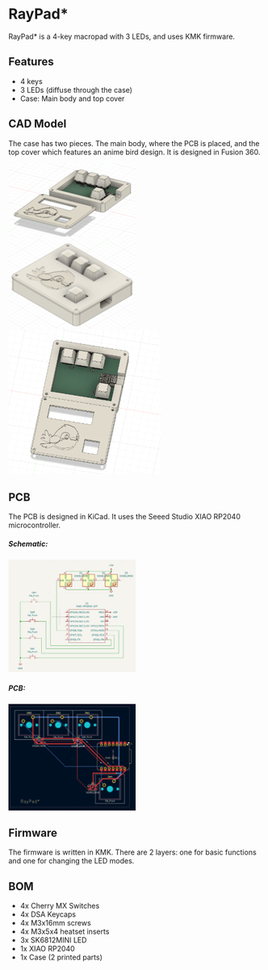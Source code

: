 # RayPad\*
RayPad* is a 4-key macropad with 3 LEDs, and uses KMK firmware.

## Features
* 4 keys
* 3 LEDs (diffuse through the case)
* Case: Main body and top cover

## CAD Model
The case has two pieces. The main body, where the PCB is placed, and the top cover which features an anime bird design. It is designed in Fusion 360.

<img src="assets/cad_open.png" width="50%" alt="RayPad CAD Main Body"/>
<img src="assets/cad_closed.png" width="50%" alt="RayPad CAD Main Body"/>
<img src="assets/cad_top.png" width="60%" alt="RayPad CAD Main Body"/>

## PCB
The PCB is designed in KiCad. It uses the Seeed Studio XIAO RP2040 microcontroller.

##### Schematic:
<img src="assets/sch.png" width="50%" alt="RayPad Schematic"/>

##### PCB:
<img src="assets/pcb.png" width="50%" alt="RayPad PCB"/>

## Firmware
The firmware is written in KMK. There are 2 layers: one for basic functions and one for changing the LED modes.

## BOM
* 4x Cherry MX Switches
* 4x DSA Keycaps
* 4x M3x16mm screws
* 4x M3x5x4 heatset inserts
* 3x SK6812MINI LED
* 1x XIAO RP2040
* 1x Case (2 printed parts)
